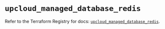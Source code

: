 # `upcloud_managed_database_redis`

Refer to the Terraform Registry for docs: [`upcloud_managed_database_redis`](https://registry.terraform.io/providers/upcloudltd/upcloud/5.2.0/docs/resources/managed_database_redis).
